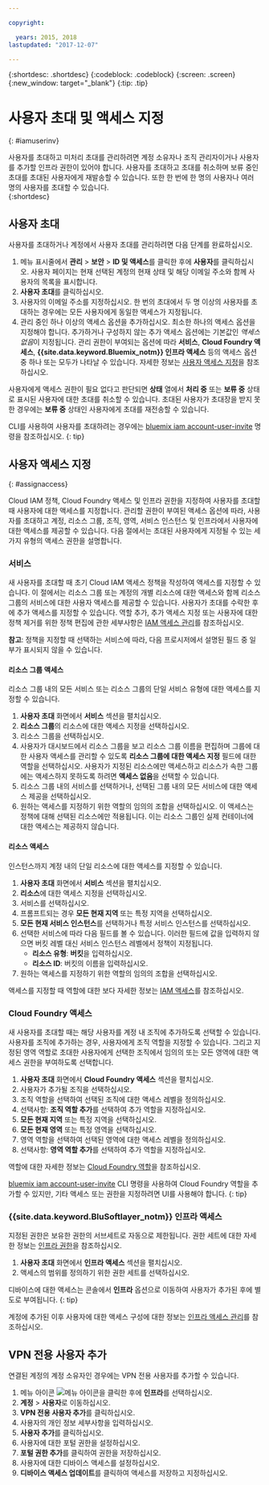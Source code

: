 ```yaml
---

copyright:

  years: 2015, 2018
lastupdated: "2017-12-07"

---
```


{:shortdesc: .shortdesc}
{:codeblock: .codeblock}
{:screen: .screen}
{:new_window: target="_blank"}
{:tip: .tip}

# 사용자 초대 및 액세스 지정
{: #iamuserinv}

사용자를 초대하고 미처리 초대를 관리하려면 계정 소유자나 조직 관리자이거나 사용자를 추가할 인프라 권한이 있어야 합니다. 사용자를 초대하고 초대를 취소하며 보류 중인 초대를 초대된 사용자에게 재발송할 수 있습니다. 또한 한 번에 한 명의 사용자나 여러 명의 사용자를 초대할 수 있습니다.  
{:shortdesc}

## 사용자 초대

사용자를 초대하거나 계정에서 사용자 초대를 관리하려면 다음 단계를 완료하십시오.

1. 메뉴 표시줄에서 **관리** &gt; **보안** &gt; **ID 및 액세스**를 클릭한 후에 **사용자**를 클릭하십시오. 사용자 페이지는 현재 선택된 계정의 현재 상태 및 해당 이메일 주소와 함께 사용자의 목록을 표시합니다.
2. **사용자 초대**를 클릭하십시오.
3. 사용자의 이메일 주소를 지정하십시오. 한 번의 초대에서 두 명 이상의 사용자를 초대하는 경우에는 모든 사용자에게 동일한 액세스가 지정됩니다.
4. 관리 중인 하나 이상의 액세스 옵션을 추가하십시오. 최소한 하나의 액세스 옵션을 지정해야 합니다. 추가하거나 구성하지 않는 추가 액세스 옵션에는 기본값인 *액세스 없음*이 지정됩니다. 관리 권한이 부여되는 옵션에 따라 **서비스**, **Cloud Foundry 액세스**, **{{site.data.keyword.Bluemix_notm}} 인프라 액세스** 등의 액세스 옵션 중 하나 또는 모두가 나타날 수 있습니다. 자세한 정보는 [사용자 액세스 지정](/docs/iam/iamuserinv.html#assignaccess)을 참조하십시오.

사용자에게 액세스 권한이 필요 없다고 판단되면 **상태** 열에서 **처리 중** 또는 **보류 중** 상태로 표시된 사용자에 대한 초대를 취소할 수 있습니다. 초대된 사용자가 초대장을 받지 못한 경우에는 **보류 중** 상태인 사용자에게 초대를 재전송할 수 있습니다.

CLI를 사용하여 사용자를 초대하려는 경우에는 [bluemix iam account-user-invite](/docs/cli/reference/bluemix_cli/bx_cli.html#bluemix_iam_account_user_invite) 명령을 참조하십시오.
{: tip}

## 사용자 액세스 지정
{: #assignaccess}

Cloud IAM 정책, Cloud Foundry 액세스 및 인프라 권한을 지정하여 사용자를 초대할 때 사용자에 대한 액세스를 지정합니다. 관리할 권한이 부여된 액세스 옵션에 따라, 사용자를 초대하고 계정, 리소스 그룹, 조직, 영역, 서비스 인스턴스 및 인프라에서 사용자에 대한 액세스를 제공할 수 있습니다. 다음 절에서는 초대된 사용자에게 지정될 수 있는 세 가지 유형의 액세스 권한을 설명합니다.

### 서비스

새 사용자를 초대할 때 초기 Cloud IAM 액세스 정책을 작성하여 액세스를 지정할 수 있습니다. 이 절에서는 리소스 그룹 또는 계정의 개별 리소스에 대한 액세스와 함께 리소스 그룹의 서비스에 대한 사용자 액세스를 제공할 수 있습니다. 사용자가 초대를 수락한 후에 추가 액세스를 지정할 수 있습니다. 역할 추가, 추가 액세스 지정 또는 사용자에 대한 정책 제거를 위한 정책 편집에 관한 세부사항은 [IAM 액세스 관리](/docs/iam/mngiam.html#iammanidaccser)를 참조하십시오.

**참고**: 정책을 지정할 때 선택하는 서비스에 따라, 다음 프로시저에서 설명된 필드 중 일부가 표시되지 않을 수 있습니다.

#### 리소스 그룹 액세스

리소스 그룹 내의 모든 서비스 또는 리소스 그룹의 단일 서비스 유형에 대한 액세스를 지정할 수 있습니다.

1. **사용자 초대** 화면에서 **서비스** 섹션을 펼치십시오.
2. **리소스 그룹**의 리소스에 대한 액세스 지정을 선택하십시오.
3. 리소스 그룹을 선택하십시오.
4. 사용자가 대시보드에서 리소스 그룹을 보고 리소스 그룹 이름을 편집하며 그룹에 대한 사용자 액세스를 관리할 수 있도록 **리소스 그룹에 대한 액세스 지정** 필드에 대한 역할을 선택하십시오. 사용자가 지정된 리소스에만 액세스하고 리소스가 속한 그룹에는 액세스하지 못하도록 하려면 **액세스 없음**을 선택할 수 있습니다.
5. 리소스 그룹 내의 서비스를 선택하거나, 선택된 그룹 내의 모든 서비스에 대한 액세스 제공을 선택하십시오.
6. 원하는 액세스를 지정하기 위한 역할의 임의의 조합을 선택하십시오. 이 액세스는 정책에 대해 선택된 리소스에만 적용됩니다. 이는 리소스 그룹인 실제 컨테이너에 대한 액세스는 제공하지 않습니다.


#### 리소스 액세스

인스턴스까지 계정 내의 단일 리소스에 대한 액세스를 지정할 수 있습니다.

1. **사용자 초대** 화면에서 **서비스** 섹션을 펼치십시오.
2. **리소스**에 대한 액세스 지정을 선택하십시오.
3. 서비스를 선택하십시오.
4. 프롬프트되는 경우 **모든 현재 지역** 또는 특정 지역을 선택하십시오.
5. **모든 현재 서비스 인스턴스**를 선택하거나 특정 서비스 인스턴스를 선택하십시오.
6. 선택한 서비스에 따라 다음 필드를 볼 수 있습니다. 이러한 필드에 값을 입력하지 않으면 버킷 레벨 대신 서비스 인스턴스 레벨에서 정책이 지정됩니다.
    * **리소스 유형**: **버킷**을 입력하십시오.
    * **리소스 ID**: 버킷의 이름을 입력하십시오.
7. 원하는 액세스를 지정하기 위한 역할의 임의의 조합을 선택하십시오.

액세스를 지정할 때 역할에 대한 보다 자세한 정보는 [IAM 액세스](/docs/iam/users_roles.html#iamusermanrol)를 참조하십시오.

### Cloud Foundry 액세스

새 사용자를 초대할 때는 해당 사용자를 계정 내 조직에 추가하도록 선택할 수 있습니다. 사용자를 조직에 추가하는 경우, 사용자에게 조직 역할을 지정할 수 있습니다. 그리고 지정된 영역 역할로 초대한 사용자에게 선택한 조직에서 임의의 또는 모든 영역에 대한 액세스 권한을 부여하도록 선택합니다.

1. **사용자 초대** 화면에서 **Cloud Foundry 액세스** 섹션을 펼치십시오.
2. 사용자가 추가될 조직을 선택하십시오.
3. 조직 역할을 선택하여 선택된 조직에 대한 액세스 레벨을 정의하십시오.
4. 선택사항: **조직 역할 추가**를 선택하여 추가 역할을 지정하십시오.
5. **모든 현재 지역** 또는 특정 지역을 선택하십시오.
6. **모든 현재 영역** 또는 특정 영역을 선택하십시오.
7. 영역 역할을 선택하여 선택된 영역에 대한 액세스 레벨을 정의하십시오.
8. 선택사항: **영역 역할 추가**를 선택하여 추가 역할을 지정하십시오.

역할에 대한 자세한 정보는 [Cloud Foundry 역할](/docs/iam/cfaccess.html#cfroles)을 참조하십시오.

[bluemix iam account-user-invite](/docs/cli/reference/bluemix_cli/bx_cli.html#bluemix_iam_account_user_invite) CLI 명령을 사용하여 Cloud Foundry 역할을 추가할 수 있지만, 기타 액세스 또는 권한을 지정하려면 UI를 사용해야 합니다.
{: tip}

### {{site.data.keyword.BluSoftlayer_notm}} 인프라 액세스

지정된 권한은 보유한 권한의 서브세트로 자동으로 제한됩니다. 권한 세트에 대한 자세한 정보는 [인프라 권한](/docs/iam/infrastructureaccess.html#infrapermission)을 참조하십시오.

1. **사용자 초대** 화면에서 **인프라 액세스** 섹션을 펼치십시오.
2. 액세스의 범위를 정의하기 위한 권한 세트를 선택하십시오.

디바이스에 대한 액세스는 콘솔에서 **인프라** 옵션으로 이동하여 사용자가 추가된 후에 별도로 부여됩니다.
{: tip}

계정에 추가된 이후 사용자에 대한 액세스 구성에 대한 정보는 [인프라 액세스 관리](/docs/iam/mnginfra.html#managing-infrastructure-access)를 참조하십시오.

## VPN 전용 사용자 추가

연결된 계정의 계정 소유자인 경우에는 VPN 전용 사용자를 추가할 수 있습니다.

1. 메뉴 아이콘 ![메뉴 아이콘](../icons/icon_hamburger.svg)을 클릭한 후에 **인프라**를 선택하십시오.
2. **계정** &gt; **사용자**로 이동하십시오.
3. **VPN 전용 사용자 추가**를 클릭하십시오.
4. 사용자의 개인 정보 세부사항을 입력하십시오.
5. **사용자 추가**를 클릭하십시오.
6. 사용자에 대한 포털 권한을 설정하십시오.
7. **포털 권한 추가**를 클릭하여 권한을 저장하십시오.
8. 사용자에 대한 디바이스 액세스를 설정하십시오.
9. **디바이스 액세스 업데이트**를 클릭하여 액세스를 저장하고 지정하십시오.
